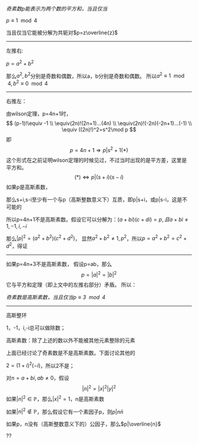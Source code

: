 *奇素数p能表示为两个数的平方和，当且仅当*

$p\equiv 1 \mod 4$

当且仅当它能被分解为共轭对$p=z\overline{z}$

---
左推右:

$p=a^2+b^2$

那么$a^2,b^2$分别是奇数和偶数，所以a，b分别是奇数和偶数。
所以$a^2\equiv 1\mod 4,b^2 \equiv 0 \mod 4$

---
右推左：

由wilson定理，p=4n+1时，
$$
(p-1)!\equiv -1 \\
\equiv(2n)!(2n+1)...(4n) \\
\equiv(2n)!(-2n)(-2n+1)...(-1) \\
\equiv ((2n)!)^2=s^2\mod p
$$
即
$$
p=4n+1\Rightarrow p|s^2+1(*)
$$
这个形式在之前证明wilson定理的时候见过，不过当时出现的是平方差，这里是平方和。
$$
(*)\Leftrightarrow p|(s+i)(s-i)
$$
如果p是高斯素数，

那么s+i,s-i至少有一个与p（高斯整数意义下）互质，即p|s+i，或p|s-i，这是不可能的

所以p=4n+1不是高斯素数。假设它可以分解为：$(a+bi)(c+di)=p,且a+bi\neq 1,-1,i,-i$

那么$|p|^2=(a^2+b^2)(c^2+d^2)$，
显然$a^2+b^2\neq 1,p^2$，所以$p=a^2+b^2=c^2+d^2$，得证


---
如果p=4n+3不是高斯素数，
假设p=ab，那么
$$
p=|a|^2=|b|^2
$$
它与平方和定理（即上文中的左推右部分）矛盾。
所以：

*奇素数是高斯素数，当且仅当$p\equiv 3\mod 4$*

---
高斯整环

1，-1，i,-i总可以做除数；

高斯素数：除了上述的数以外不能被其他元素整除的元素

上面已经讨论了奇素数是不是高斯素数。下面讨论其他的

$2=(1+i)^2(-i)$，所以2不是；

对$n=a+bi,ab\neq 0$，假设
$$
|n|^2=|x|^2|y|^2
$$
如果$|n|^2\in \mathbb{P}$，那么$|x|^2=1$，n是高斯素数


如果$|n|^2\notin \mathbb{P}$，那么假设它有一个素因子p，则$p|n\bar{n}$

如果p，n没有（高斯整数意义下的）公因子，那么$p|\overline{n}$

??